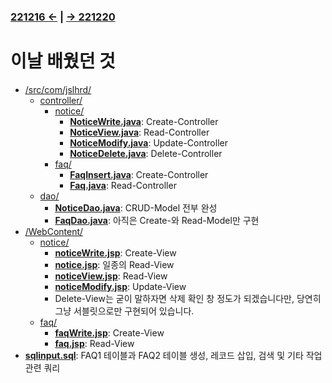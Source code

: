 ﻿#
### [221216 ←](/../221205-230127_JSP/22-12/221216/) | [→ 221220](/../221205-230127_JSP/22-12/221220/)

# 이날 배웠던 것

- [/src/com/jslhrd/](/../221205-230127_JSP/22-12/221219/jslhrdServlet/src/com/jslhrd/)
    - [controller/](/../221205-230127_JSP/22-12/221219/jslhrdServlet/src/com/jslhrd/controller/)
        - [notice/](/../221205-230127_JSP/22-12/221219/jslhrdServlet/src/com/jslhrd/controller/notice/)
            - [**NoticeWrite.java**](/../221205-230127_JSP/22-12/221219/jslhrdServlet/src/com/jslhrd/controller/notice/NoticeWrite.java): Create-Controller
            - [**NoticeView.java**](/../221205-230127_JSP/22-12/221219/jslhrdServlet/src/com/jslhrd/controller/notice/NoticeView.java): Read-Controller
            - [**NoticeModify.java**](/../221205-230127_JSP/22-12/221219/jslhrdServlet/src/com/jslhrd/controller/notice/NoticeModify.java): Update-Controller
            - [**NoticeDelete.java**](/../221205-230127_JSP/22-12/221219/jslhrdServlet/src/com/jslhrd/controller/notice/NoticeDelete.java): Delete-Controller
        - [faq/](/../221205-230127_JSP/22-12/221219/jslhrdServlet/src/com/jslhrd/controller/faq/)
            - [**FaqInsert.java**](/../221205-230127_JSP/22-12/221219/jslhrdServlet/src/com/jslhrd/controller/faq/FaqInsert.java): Create-Controller
            - [**Faq.java**](/../221205-230127_JSP/22-12/221219/jslhrdServlet/src/com/jslhrd/controller/faq/): Read-Controller
    - [dao/](/../221205-230127_JSP/22-12/221216/jslhrdServlet/src/com/jslhrd/dao/)
        - [**NoticeDao.java**](/../221205-230127_JSP/22-12/221219/jslhrdServlet/src/com/jslhrd/dao/NoticeDao.java): CRUD-Model 전부 완성
        - [**FaqDao.java**](/../221205-230127_JSP/22-12/221219/jslhrdServlet/src/com/jslhrd/dao/FaqDao.java): 아직은 Create-와 Read-Model만 구현
- [/WebContent/](/../221205-230127_JSP/22-12/221219/jslhrdServlet/WebContent/)
    - [notice/](/../221205-230127_JSP/22-12/221219/jslhrdServlet/WebContent/notice)
        - [**noticeWrite.jsp**](/../221205-230127_JSP/22-12/221219/jslhrdServlet/WebContent/notice/noticeWrite.jsp): Create-View
        - [**notice.jsp**](/../221205-230127_JSP/22-12/221219/jslhrdServlet/WebContent/notice/notice.jsp): 일종의 Read-View
        - [**noticeView.jsp**](/../221205-230127_JSP/22-12/221219/jslhrdServlet/WebContent/notice/noticeView.jsp): Read-View
        - [**noticeModify.jsp**](/../221205-230127_JSP/22-12/221219/jslhrdServlet/WebContent/notice/noticeModify.jsp): Update-View
        - Delete-View는 굳이 말하자면 삭제 확인 창 정도가 되겠습니다만, 당연히 그냥 서블릿으로만 구현되어 있습니다.
    - [faq/](/../221205-230127_JSP/22-12/221219/jslhrdServlet/WebContent/faq/)
        - [**faqWrite.jsp**](/../221205-230127_JSP/22-12/221219/jslhrdServlet/WebContent/faq/faqWrite.jsp): Create-View
        - [**faq.jsp**](/../221205-230127_JSP/22-12/221219/jslhrdServlet/WebContent/faq/faq.jsp): Read-View
- [**sqlinput.sql**](/../221205-230127_JSP/22-12/221219/sqlinput.sql): FAQ1 테이블과 FAQ2 테이블 생성, 레코드 삽입, 검색 및 기타 작업 관련 쿼리